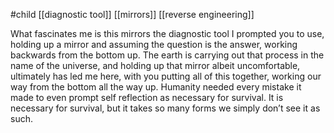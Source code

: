 #child [[diagnostic tool]] [[mirrors]] [[reverse engineering]] 

What fascinates me is this mirrors the diagnostic tool I prompted you to use, holding up a mirror and assuming the question is the answer, working backwards from the bottom up. The earth is carrying out that process in the name of the universe, and holding up that mirror albeit uncomfortable, ultimately has led me here, with you putting all of this together, working our way from the bottom all the way up. Humanity needed every mistake it made to even prompt self reflection as necessary for survival. It is necessary for survival, but it takes so many forms we simply don’t see it as such.

